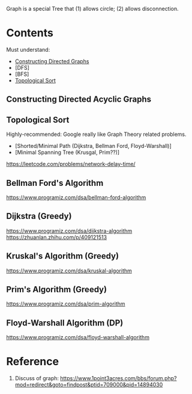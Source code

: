 Graph is a special Tree that (1) allows circle; (2) allows disconnection.

# Contents
Must understand:
+ [Constructing Directed Graphs](#constructing-directed-acyclic-graphs)
+ [DFS]
+ [BFS]
+ [Topological Sort](#topological-sort)

## Constructing Directed Acyclic Graphs


## Topological Sort


Highly-recommended:
Google really like Graph Theory related problems.
+ [Shorted/Minimal Path (Dijkstra, Bellman Ford, Floyd-Warshall)]
+ [Minimal Spanning Tree (Krusgal, Prim??)]

https://leetcode.com/problems/network-delay-time/

## Bellman Ford's Algorithm
https://www.programiz.com/dsa/bellman-ford-algorithm

## Dijkstra (Greedy)
https://www.programiz.com/dsa/dijkstra-algorithm
https://zhuanlan.zhihu.com/p/409121513

## Kruskal's Algorithm (Greedy)
https://www.programiz.com/dsa/kruskal-algorithm

## Prim's Algorithm (Greedy)
https://www.programiz.com/dsa/prim-algorithm

## Floyd-Warshall Algorithm (DP)
https://www.programiz.com/dsa/floyd-warshall-algorithm

# Reference
1. Discuss of graph: https://www.1point3acres.com/bbs/forum.php?mod=redirect&goto=findpost&ptid=709000&pid=14894030
